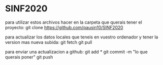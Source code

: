# SINF2020
para utilizar estos archivos hacer en la carpeta que querais tener el proyecto:
git clone https://github.com/pausin10/SINF2020

para actualizar los datos locales que teneis en vuestro ordenador y tener la version mas nueva subida:
git fetch
git pull

para enviar una actualizacion a github:
git add *
git commit -m "lo que querais poner"
git push
